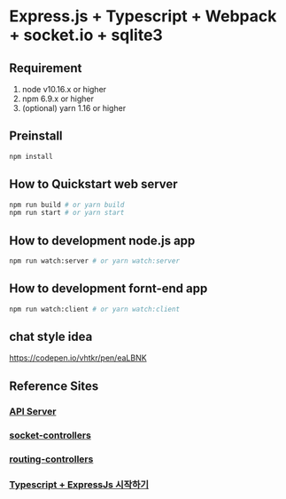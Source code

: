 # Express.js + Typescript + Webpack + socket.io + sqlite3

## Requirement

1. node v10.16.x or higher
2. npm 6.9.x or higher
3. (optional) yarn 1.16 or higher

## Preinstall

```bash
npm install
```

## How to Quickstart web server

```bash
npm run build # or yarn build
npm run start # or yarn start
```

## How to development node.js app

```bash
npm run watch:server # or yarn watch:server
```

## How to development fornt-end app

```bash
npm run watch:client # or yarn watch:client
```

## chat style idea

https://codepen.io/vhtkr/pen/eaLBNK

## Reference Sites

### [API Server](https://github.com/xmlking/hub/tree/master/server)

### [socket-controllers](https://github.com/typestack/socket-controllers)

### [routing-controllers](https://github.com/typestack/routing-controllers)

### [Typescript + ExpressJs 시작하기](https://mayajuni.github.io/2016/06/30/typescript-express/)
